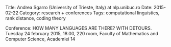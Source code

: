 Title: Andrea Sgarro (University of Trieste, Italy) at nlp.unibuc.ro
Date: 2015-02-22
Category: research + conferences
Tags: computational linguistics, rank distance, coding theory

Conference:  HOW MANY LANGUAGES ARE THERE? WITH DETOURS. Tuesday 24 february 2015, 18.00, 220 room, Faculty of Mathematics and Computer Science, Academiei 14
